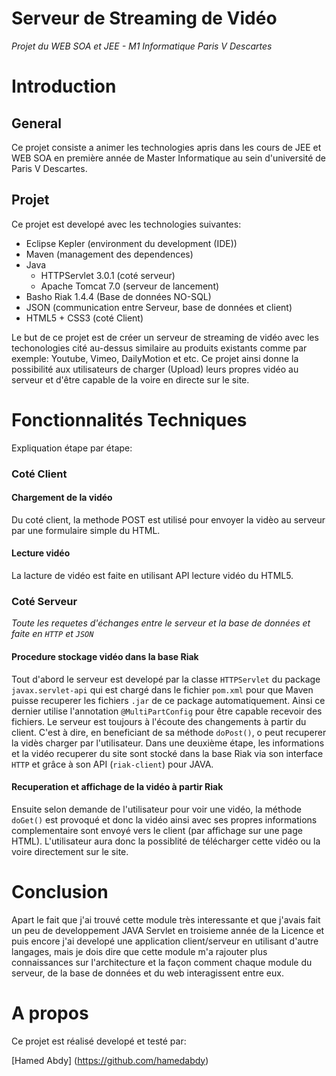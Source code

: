Serveur de Streaming de Vidéo
=============================
*Projet du WEB SOA et JEE - M1 Informatique Paris V Descartes*


# Introduction

## General

Ce projet consiste a animer les technologies apris dans les cours de JEE et WEB SOA en première année de Master Informatique au sein d'université de Paris V Descartes.

## Projet

Ce projet est developé avec les technologies suivantes:

* Eclipse Kepler (environment du development (IDE))
* Maven (management des dependences)
* Java
  * HTTPServlet 3.0.1 (coté serveur)
  * Apache Tomcat 7.0 (serveur de lancement)
* Basho Riak 1.4.4 (Base de données NO-SQL)
* JSON (communication entre Serveur, base de données et client)
* HTML5 + CSS3 (coté Client)

Le but de ce projet est de créer un serveur de streaming de vidéo avec les techonologies cité au-dessus similaire au produits existants comme par exemple: Youtube, Vimeo, DailyMotion et etc.
Ce projet ainsi donne la possibilité aux utilisateurs de charger (Upload) leurs propres vidéo au serveur et d'être capable de la voire en directe sur le site.


# Fonctionnalités Techniques

Expliquation étape par étape:
### Coté Client

#### Chargement de la vidéo

Du coté client, la methode POST est utilisé pour envoyer la vidèo au serveur par une formulaire simple du HTML.

#### Lecture vidéo

La lacture de vidéo est faite en utilisant API lecture vidéo du HTML5.

### Coté Serveur

*Toute les requetes d'échanges entre le serveur et la base de données et faite en `HTTP` et `JSON`*

#### Procedure stockage vidéo dans la base Riak
Tout d'abord le serveur est developé par la classe `HTTPServlet` du package `javax.servlet-api` qui est chargé dans le fichier `pom.xml` pour que Maven puisse recuperer les fichiers `.jar` de ce package automatiquement.
Ainsi ce dernier utilise l'annotation `@MultiPartConfig` pour être capable recevoir des fichiers.
Le serveur est toujours à l'écoute des changements à partir du client. C'est à dire, en beneficiant de sa méthode `doPost()`, o peut recuperer la vidès charger par l'utilisateur.
Dans une deuxième étape, les informations et la vidéo recuperer du site sont stocké dans la base Riak via son interface `HTTP` et grâce à son API (`riak-client`) pour JAVA.

#### Recuperation et affichage de la vidéo à partir Riak
Ensuite selon demande de l'utilisateur pour voir une vidéo, la méthode `doGet()` est provoqué et donc la vidéo ainsi avec ses propres informations complementaire sont envoyé vers le client (par affichage sur une page HTML). L'utilisateur aura donc la possiblité de télécharger cette vidéo ou la voire directement sur le site.


# Conclusion

Apart le fait que j'ai trouvé cette module très interessante et que j'avais fait un peu de developpement JAVA Servlet en troisieme année de la Licence et puis encore j'ai developé une application client/serveur en utilisant d'autre langages, mais je dois dire que cette module m'a rajouter plus connaissances sur l'architecture et la façon comment chaque module du serveur, de la base de données et du web interagissent entre eux.

# A propos

Ce projet est réalisé developé et testé par:

[Hamed Abdy] (https://github.com/hamedabdy)

